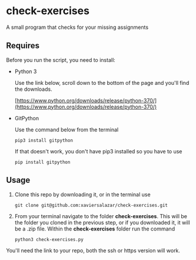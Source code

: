 # check-exercises

A small program that checks for your missing assignments

## Requires
Before you run the script, you need to install:
+ Python 3

    Use the link below, scroll down to the bottom of the page and you'll find the downloads.

    [https://www.python.org/downloads/release/python-370/](https://www.python.org/downloads/release/python-370/)
+ GitPython

    Use the command below from the terminal

    `pip3 install gitpython`
    
     If that doesn't work, you don't have pip3 installed so you have to use
     
     `pip install gitpython`
     
## Usage
1. Clone this repo by downloading it, or in the terminal use

    `git clone git@github.com:xaviersalazar/check-exercises.git`

2. From your terminal navigate to the folder __check-exercises__. This will be the folder you cloned in the previous step, or if you downloaded it, it will be a .zip file. Within the __check-exercises__ folder run the command

    `python3 check-exercises.py`

You'll need the link to your repo, both the ssh or https version will work.

